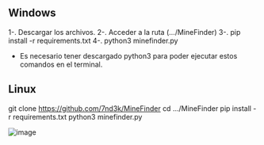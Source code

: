 ## Windows

1-. Descargar los archivos.
2-. Acceder a la ruta (.../MineFinder)
3-. pip install -r requirements.txt
4-. python3 minefinder.py

* Es necesario tener descargado python3 para poder ejecutar estos comandos en el terminal.

## Linux

git clone https://github.com/7nd3k/MineFinder
cd .../MineFinder
pip install -r requirements.txt
python3 minefinder.py

![image](https://github.com/user-attachments/assets/30d38743-a27d-4e7a-a3a1-50243f6ff8b8)
